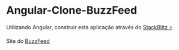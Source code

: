 # Angular-Clone-BuzzFeed

Utilizando Angular, construir esta aplicação através do [StackBlitz ⚡️](https://stackblitz.com/edit/angular-ivy-yvgchm)

Site do [BuzzFeed](https://angular-ivy-yvgchm.stackblitz.io/)
